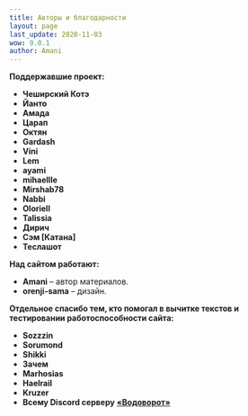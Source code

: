```yaml
---
title: Авторы и благодарности
layout: page
last_update: 2020-11-03
wow: 9.0.1
author: Amani
---
```


**Поддержавшие проект:**

* **Чеширский Котэ**
* **Йанто**
* **Амада**
* **Царап**
* **Октян**
* **Gardash**  
* **Vini**
* **Lem**
* **ayami**
* **mihaellle**
* **Mirshab78**
* **Nabbi**
* **Oloriell**
* **Talissia**
* **Дирич**
* **Сэм [Катана]**
* **Теслашот**

**Над сайтом работают:**

* **Amani** – автор материалов.
* **orenji-sama** – дизайн.

<p></p>

**Отдельное спасибо тем, кто помогал в вычитке текстов и тестировании работоспособности сайта:**

* **Sozzzin**
* **Sorumond**
* **Shikki**
* **Зачем**
* **Marhosias**
* **Haelrail**
* **Kruzer**
* **Всему Discord серверу** [**«Водоворот»**](https://discordapp.com/invite/zTQhBn8)
